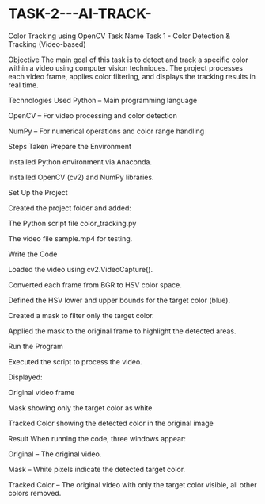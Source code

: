 # TASK-2---AI-TRACK-



Color Tracking using OpenCV
Task Name
Task 1 - Color Detection & Tracking (Video-based)


Objective
The main goal of this task is to detect and track a specific color within a video using computer vision techniques. The project processes each video frame, applies color filtering, and displays the tracking results in real time.


Technologies Used
Python – Main programming language

OpenCV – For video processing and color detection

NumPy – For numerical operations and color range handling



Steps Taken
Prepare the Environment

Installed Python environment via Anaconda.

Installed OpenCV (cv2) and NumPy libraries.

Set Up the Project

Created the project folder and added:

The Python script file color_tracking.py

The video file sample.mp4 for testing.

Write the Code

Loaded the video using cv2.VideoCapture().

Converted each frame from BGR to HSV color space.

Defined the HSV lower and upper bounds for the target color (blue).

Created a mask to filter only the target color.

Applied the mask to the original frame to highlight the detected areas.

Run the Program

Executed the script to process the video.



Displayed:

Original video frame

Mask showing only the target color as white

Tracked Color showing the detected color in the original image



Result
When running the code, three windows appear:

Original – The original video.

Mask – White pixels indicate the detected target color.

Tracked Color – The original video with only the target color visible, all other colors removed.

